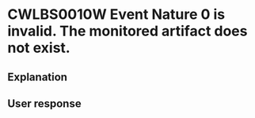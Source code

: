 # CWLBS0010W Event Nature 0 is invalid. The monitored artifact does not exist.

## Explanation

## User response